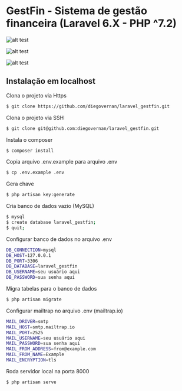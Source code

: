 # GestFin - Sistema de gestão financeira (Laravel 6.X - PHP ^7.2)

![alt test](screenshots/1.png)

![alt test](screenshots/2.png)

![alt test](screenshots/3.png)


## Instalação em localhost

Clona o projeto via Https
```bash
$ git clone https://github.com/diegovernan/laravel_gestfin.git
```

Clona o projeto via SSH
```bash
$ git clone git@github.com:diegovernan/laravel_gestfin.git
```

Instala o composer
```bash
$ composer install
```

Copia arquivo .env.example para arquivo .env
```bash
$ cp .env.example .env
```

Gera chave
```bash
$ php artisan key:generate
```

Cria banco de dados vazio (MySQL)
```bash
$ mysql
$ create database laravel_gestfin;
$ quit;
```

Configurar banco de dados no arquivo .env
```bash
DB_CONNECTION=mysql
DB_HOST=127.0.0.1
DB_PORT=3306
DB_DATABASE=laravel_gestfin
DB_USERNAME=seu usuário aqui
DB_PASSWORD=sua senha aqui
```

Migra tabelas para o banco de dados
```bash
$ php artisan migrate
```

Configurar mailtrap no arquivo .env (mailtrap.io)
```bash
MAIL_DRIVER=smtp
MAIL_HOST=smtp.mailtrap.io
MAIL_PORT=2525
MAIL_USERNAME=seu usuário aqui
MAIL_PASSWORD=sua senha aqui
MAIL_FROM_ADDRESS=from@example.com
MAIL_FROM_NAME=Example
MAIL_ENCRYPTION=tls
```

Roda servidor local na porta 8000
```bash
$ php artisan serve
```
